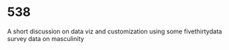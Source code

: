 # 538
A short discussion on data viz and customization using some fivethirtydata survey data on masculinity 
